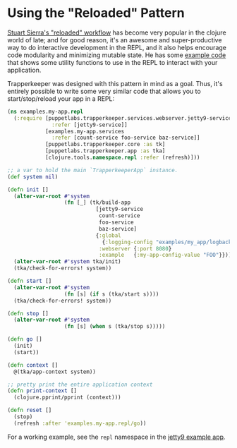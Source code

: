 # Using the "Reloaded" Pattern

[Stuart Sierra's "reloaded" workflow](http://thinkrelevance.com/blog/2013/06/04/clojure-workflow-reloaded) has become very popular in the clojure world of late; and for good reason, it's an awesome and super-productive way to do interactive development in the REPL, and it also helps encourage code modularity and minimizing mutable state.  He has some [example code](https://github.com/stuartsierra/component#reloading) that shows some utility functions to use in the REPL to interact with your application.

Trapperkeeper was designed with this pattern in mind as a goal.  Thus, it's entirely possible to write some very similar code that allows you to start/stop/reload your app in a REPL:

```clj
(ns examples.my-app.repl
  (:require [puppetlabs.trapperkeeper.services.webserver.jetty9-service
              :refer [jetty9-service]]
            [examples.my-app.services
              :refer [count-service foo-service baz-service]]
            [puppetlabs.trapperkeeper.core :as tk]
            [puppetlabs.trapperkeeper.app :as tka]
            [clojure.tools.namespace.repl :refer (refresh)]))

;; a var to hold the main `TrapperkeeperApp` instance.
(def system nil)

(defn init []
  (alter-var-root #'system
                  (fn [_] (tk/build-app
                            [jetty9-service
                             count-service
                             foo-service
                             baz-service]
                            {:global
                              {:logging-config "examples/my_app/logback.xml"}
                             :webserver {:port 8080}
                             :example   {:my-app-config-value "FOO"}})))
  (alter-var-root #'system tka/init)
  (tka/check-for-errors! system))

(defn start []
  (alter-var-root #'system
                  (fn [s] (if s (tka/start s))))
  (tka/check-for-errors! system))

(defn stop []
  (alter-var-root #'system
                  (fn [s] (when s (tka/stop s)))))

(defn go []
  (init)
  (start))

(defn context []
  @(tka/app-context system))

;; pretty print the entire application context
(defn print-context []
  (clojure.pprint/pprint (context)))

(defn reset []
  (stop)
  (refresh :after 'examples.my-app.repl/go))
```

For a working example, see the `repl` namespace in the [jetty9 example app](https://github.com/puppetlabs/trapperkeeper-webserver-jetty9/tree/master/examples/ring_app).
